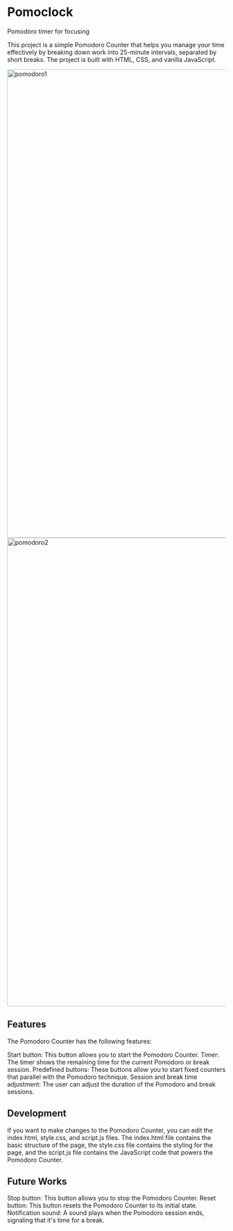 # Pomoclock
Pomodoro timer for focusing

This project is a simple Pomodoro Counter that helps you manage your time effectively by breaking down work into 25-minute intervals, separated by short breaks. The project is built with HTML, CSS, and vanilla JavaScript.

<img width="1079" alt="pomodoro1" src="https://user-images.githubusercontent.com/38762229/232302023-c9d597e4-374e-4506-b9f5-ee75b3fdeb9b.png">

<img width="1079" alt="pomodoro2" src="https://user-images.githubusercontent.com/38762229/232302028-266c9f95-f2fd-47f7-8e47-1021de98f429.png">



<h2>Features</h2>
The Pomodoro Counter has the following features:

Start button: This button allows you to start the Pomodoro Counter.
Timer: The timer shows the remaining time for the current Pomodoro or break session.
Predefined buttons: These buttons allow you to start fixed counters that parallel with the Pomodoro technique.
Session and break time adjustment: The user can adjust the duration of the Pomodoro and break sessions.

<h2>Development</h2>
If you want to make changes to the Pomodoro Counter, you can edit the index.html, style.css, and script.js files. The index.html file contains the basic structure of the page, the style.css file contains the styling for the page, and the script.js file contains the JavaScript code that powers the Pomodoro Counter.

<h2>Future Works</h2>
Stop button: This button allows you to stop the Pomodoro Counter.
Reset button: This button resets the Pomodoro Counter to its initial state.
Notification sound: A sound plays when the Pomodoro session ends, signaling that it's time for a break.
